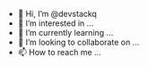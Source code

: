 - 👋 Hi, I’m @devstackq
- 👀 I’m interested in ...
- 🌱 I’m currently learning ...
- 💞️ I’m looking to collaborate on ...
- 📫 How to reach me ...

<!---
devstackq/devstackq is a ✨ special ✨ repository because its `README.md` (this file) appears on your GitHub profile.
You can click the Preview link to take a look at your changes.
--->
